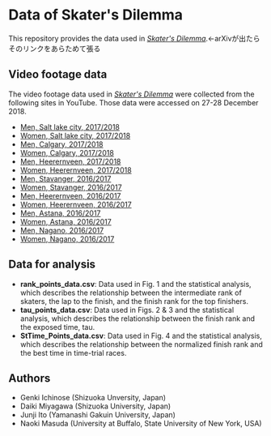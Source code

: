 # Data of Skater's Dilemma
This repository provides the data used in [*Skater's Dilemma*](https://arxiv.org/abs/).←arXivが出たらそのリンクをあらためて張る

## Video footage data
The video footage data used in [*Skater's Dilemma*](https://arxiv.org/abs/) were collected from the following sites in YouTube. Those data were accessed on 27-28 December 2018.
* [Men, Salt lake city, 2017/2018](https://www.youtube.com/watch?v=yx2DEeb4Wuo)
* [Women, Salt lake city, 2017/2018](https://www.youtube.com/watch?v=7P_GbrkhTw8)
* [Men, Calgary, 2017/2018](https://www.youtube.com/watch?v=ebRNPxLQZ0E)
* [Women, Calgary, 2017/2018](https://www.youtube.com/watch?v=ebRNPxLQZ0E)
* [Men, Heerernveen, 2017/2018](https://www.youtube.com/watch?v=8IFPJx5hbfI)
* [Women, Heerernveen, 2017/2018](https://www.youtube.com/watch?v=8IFPJx5hbfI)
* [Men, Stavanger, 2016/2017](https://www.youtube.com/watch?v=5zvgbjer-Ag)
* [Women, Stavanger, 2016/2017](https://www.youtube.com/watch?v=MaH_G8L1Z2g)
* [Men, Heerernveen, 2016/2017](https://www.youtube.com/watch?v=SDjK258y6ec)
* [Women, Heerernveen, 2016/2017](https://www.youtube.com/watch?v=vd48J5j8ZYU)
* [Men, Astana, 2016/2017](https://www.youtube.com/watch?v=UzoTjTZohmc)
* [Women, Astana, 2016/2017](https://www.youtube.com/watch?v=Za_9lU6cvjs)
* [Men, Nagano, 2016/2017](https://www.youtube.com/watch?v=cE2xhQgCB2M)
* [Women, Nagano, 2016/2017](https://www.youtube.com/watch?v=Qu2v7DArBFE)


## Data for analysis
* __rank_points_data.csv__: Data used in Fig. 1 and the statistical analysis, which describes the relationship between the intermediate rank of skaters, the lap to the finish, and the finish rank for the top finishers.
* __tau_points_data.csv__: Data used in Figs. 2 & 3 and the statistical analysis, which describes the relationship between the finish rank and the exposed time, tau.
* __StTime_Points_data.csv__: Data used in Fig. 4 and the statistical analysis, which describes the relationship between the normalized finish rank and the best time in time-trial races.

## Authors
* Genki Ichinose (Shizuoka Unversity, Japan)
* Daiki Miyagawa (Shizuoka University, Japan)
* Junji Ito (Yamanashi Gakuin University, Japan)
* Naoki Masuda (University at Buffalo, State University of New York, USA)
